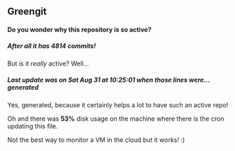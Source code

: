 ## Greengit

#### Do you wonder why this repository is so active?

##### After all it has 4814 commits!

But is it *really* active? Well...

##### Last update was on Sat Aug 31 at 10:25:01 when those lines were... generated

Yes, generated, because it certainly helps a lot to have such an active repo!

Oh and there was **53%** disk usage on the machine
where there is the cron updating this file.

Not the best way to monitor a VM in the cloud but it works! :)
